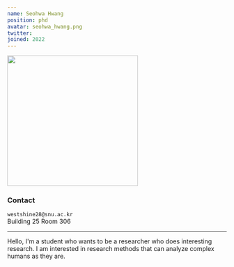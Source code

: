 ```yaml
---
name: Seohwa Hwang
position: phd
avatar: seohwa_hwang.png
twitter:
joined: 2022
---
```


<img width="300" src="{{site.baseurl}}/images/people/{{page.avatar}}" data-action="zoom">

### Contact

<i class="fa fa-envelope-o"></i>  `westshine28@snu.ac.kr`<br>
<i class="fa fa-building"></i> Building 25 Room 306 <br>

<hr>

Hello, I'm a student who wants to be a researcher who does interesting research. I am interested in research methods that can analyze complex humans as they are.